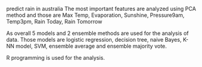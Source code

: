 predict rain in australia
The most important features are analyzed using PCA method and those are Max Temp, Evaporation, Sunshine, Pressure9am, Temp3pm, Rain Today, Rain Tomorrow


As overall 5 models and 2 ensemble methods are used for the analysis of data. Those models are logistic regression, decision tree, naive Bayes, K-NN model, SVM, ensemble average and ensemble majority vote.

R programming is used for the analysis.
